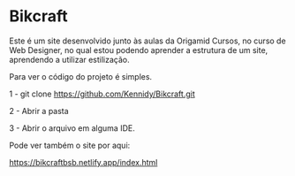# Bikcraft

Este é um site desenvolvido junto às aulas da Origamid Cursos, no curso de Web Designer, no qual estou podendo aprender a estrutura de um site, aprendendo a
utilizar estilização.


Para ver o código do projeto é simples.

1 - git clone https://github.com/Kennidy/Bikcraft.git

2 - Abrir a pasta

3 - Abrir o arquivo em alguma IDE.

Pode ver também o site por aqui: 

https://bikcraftbsb.netlify.app/index.html
